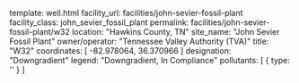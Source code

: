 template: well.html
facility_url: facilities/john-sevier-fossil-plant
facility_class: john_sevier_fossil_plant
permalink: facilities/john-sevier-fossil-plant/w32
location: "Hawkins County, TN"
site_name: "John Sevier Fossil Plant"
owner/operator: "Tennessee Valley Authority (TVA)"
title: "W32"
coordinates: [
  -82.978064,
  36.370966
]
designation: "Downgradient"
legend: "Downgradient, In Compliance"
pollutants: [
  {
    type: ''
  }
]

